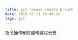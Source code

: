 ```yaml
---
title: git remove remote branch
date: 2018-12-11 15:46:32
tags: git
---
```


指令操作刪除遠端遠程分支
<!-- more -->

